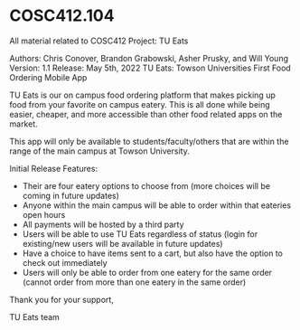 # COSC412.104
All material related to COSC412 Project: TU Eats

Authors: Chris Conover, Brandon Grabowski, Asher Prusky, and Will Young
Version: 1.1
Release: May 5th, 2022
TU Eats: Towson Universities First Food Ordering Mobile App

TU Eats is our on campus food ordering platform that makes picking up food from your favorite on campus eatery.
This is all done while being easier, cheaper, and more accessible than other food related apps on the market.

This app will only be available to students/faculty/others that are within the range of the main campus at Towson University.

Initial Release Features:
- Their are four eatery options to choose from (more choices will be coming in future updates)
- Anyone within the main campus will be able to order within that eateries open hours
- All payments will be hosted by a third party
- Users will be able to use TU Eats regardless of status (login for existing/new users will be available in future updates)
- Have a choice to have items sent to a cart, but also have the option to check out immediately
- Users will only be able to order from one eatery for the same order (cannot order from more than one eatery in the same order)


Thank you for your support,

TU Eats team

